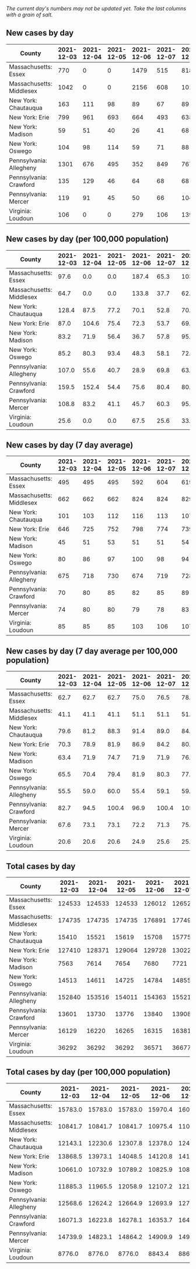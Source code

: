 _The current day's numbers may not be updated yet. Take the last columns with a grain of salt._
## New cases by day

| County | 2021-12-03 | 2021-12-04 | 2021-12-05 | 2021-12-06 | 2021-12-07 | 2021-12-08 | 2021-12-09 |
| --- | --- | --- | --- | --- | --- | --- | --- |
| Massachusetts: Essex | 770 | 0 | 0 | 1479 | 515 | 818 |  |
| Massachusetts: Middlesex | 1042 | 0 | 0 | 2156 | 608 | 1011 |  |
| New York: Chautauqua | 163 | 111 | 98 | 89 | 67 | 89 |  |
| New York: Erie | 799 | 961 | 693 | 664 | 493 | 638 |  |
| New York: Madison | 59 | 51 | 40 | 26 | 41 | 68 |  |
| New York: Oswego | 104 | 98 | 114 | 59 | 71 | 88 |  |
| Pennsylvania: Allegheny | 1301 | 676 | 495 | 352 | 849 | 767 |  |
| Pennsylvania: Crawford | 135 | 129 | 46 | 64 | 68 | 68 |  |
| Pennsylvania: Mercer | 119 | 91 | 45 | 50 | 66 | 104 |  |
| Virginia: Loudoun | 106 | 0 | 0 | 279 | 106 | 139 |  |

## New cases by day (per 100,000 population)

| County | 2021-12-03 | 2021-12-04 | 2021-12-05 | 2021-12-06 | 2021-12-07 | 2021-12-08 | 2021-12-09 |
| --- | --- | --- | --- | --- | --- | --- | --- |
| Massachusetts: Essex | 97.6 | 0.0 | 0.0 | 187.4 | 65.3 | 103.7 |  |
| Massachusetts: Middlesex | 64.7 | 0.0 | 0.0 | 133.8 | 37.7 | 62.7 |  |
| New York: Chautauqua | 128.4 | 87.5 | 77.2 | 70.1 | 52.8 | 70.1 |  |
| New York: Erie | 87.0 | 104.6 | 75.4 | 72.3 | 53.7 | 69.4 |  |
| New York: Madison | 83.2 | 71.9 | 56.4 | 36.7 | 57.8 | 95.9 |  |
| New York: Oswego | 85.2 | 80.3 | 93.4 | 48.3 | 58.1 | 72.1 |  |
| Pennsylvania: Allegheny | 107.0 | 55.6 | 40.7 | 28.9 | 69.8 | 63.1 |  |
| Pennsylvania: Crawford | 159.5 | 152.4 | 54.4 | 75.6 | 80.4 | 80.4 |  |
| Pennsylvania: Mercer | 108.8 | 83.2 | 41.1 | 45.7 | 60.3 | 95.0 |  |
| Virginia: Loudoun | 25.6 | 0.0 | 0.0 | 67.5 | 25.6 | 33.6 |  |

## New cases by day (7 day average)

| County | 2021-12-03 | 2021-12-04 | 2021-12-05 | 2021-12-06 | 2021-12-07 | 2021-12-08 | 2021-12-09 |
| --- | --- | --- | --- | --- | --- | --- | --- |
| Massachusetts: Essex | 495 | 495 | 495 | 592 | 604 | 619 |  |
| Massachusetts: Middlesex | 662 | 662 | 662 | 824 | 824 | 829 |  |
| New York: Chautauqua | 101 | 103 | 112 | 116 | 113 | 107 |  |
| New York: Erie | 646 | 725 | 752 | 798 | 774 | 739 |  |
| New York: Madison | 45 | 51 | 53 | 51 | 51 | 54 |  |
| New York: Oswego | 80 | 86 | 97 | 100 | 98 | 94 |  |
| Pennsylvania: Allegheny | 675 | 718 | 730 | 674 | 719 | 728 |  |
| Pennsylvania: Crawford | 70 | 80 | 85 | 82 | 85 | 89 |  |
| Pennsylvania: Mercer | 74 | 80 | 80 | 79 | 78 | 83 |  |
| Virginia: Loudoun | 85 | 85 | 85 | 103 | 106 | 107 |  |

## New cases by day (7 day average per 100,000 population)

| County | 2021-12-03 | 2021-12-04 | 2021-12-05 | 2021-12-06 | 2021-12-07 | 2021-12-08 | 2021-12-09 |
| --- | --- | --- | --- | --- | --- | --- | --- |
| Massachusetts: Essex | 62.7 | 62.7 | 62.7 | 75.0 | 76.5 | 78.5 |  |
| Massachusetts: Middlesex | 41.1 | 41.1 | 41.1 | 51.1 | 51.1 | 51.4 |  |
| New York: Chautauqua | 79.6 | 81.2 | 88.3 | 91.4 | 89.0 | 84.3 |  |
| New York: Erie | 70.3 | 78.9 | 81.9 | 86.9 | 84.2 | 80.4 |  |
| New York: Madison | 63.4 | 71.9 | 74.7 | 71.9 | 71.9 | 76.1 |  |
| New York: Oswego | 65.5 | 70.4 | 79.4 | 81.9 | 80.3 | 77.0 |  |
| Pennsylvania: Allegheny | 55.5 | 59.0 | 60.0 | 55.4 | 59.1 | 59.9 |  |
| Pennsylvania: Crawford | 82.7 | 94.5 | 100.4 | 96.9 | 100.4 | 105.2 |  |
| Pennsylvania: Mercer | 67.6 | 73.1 | 73.1 | 72.2 | 71.3 | 75.9 |  |
| Virginia: Loudoun | 20.6 | 20.6 | 20.6 | 24.9 | 25.6 | 25.9 |  |

## Total cases by day

| County | 2021-12-03 | 2021-12-04 | 2021-12-05 | 2021-12-06 | 2021-12-07 | 2021-12-08 | 2021-12-09 |
| --- | --- | --- | --- | --- | --- | --- | --- |
| Massachusetts: Essex | 124533 | 124533 | 124533 | 126012 | 126527 | 127345 |  |
| Massachusetts: Middlesex | 174735 | 174735 | 174735 | 176891 | 177499 | 178510 |  |
| New York: Chautauqua | 15410 | 15521 | 15619 | 15708 | 15775 | 15864 |  |
| New York: Erie | 127410 | 128371 | 129064 | 129728 | 130221 | 130859 |  |
| New York: Madison | 7563 | 7614 | 7654 | 7680 | 7721 | 7789 |  |
| New York: Oswego | 14513 | 14611 | 14725 | 14784 | 14855 | 14943 |  |
| Pennsylvania: Allegheny | 152840 | 153516 | 154011 | 154363 | 155212 | 155979 |  |
| Pennsylvania: Crawford | 13601 | 13730 | 13776 | 13840 | 13908 | 13976 |  |
| Pennsylvania: Mercer | 16129 | 16220 | 16265 | 16315 | 16381 | 16485 |  |
| Virginia: Loudoun | 36292 | 36292 | 36292 | 36571 | 36677 | 36816 |  |

## Total cases by day (per 100,000 population)

| County | 2021-12-03 | 2021-12-04 | 2021-12-05 | 2021-12-06 | 2021-12-07 | 2021-12-08 | 2021-12-09 |
| --- | --- | --- | --- | --- | --- | --- | --- |
| Massachusetts: Essex | 15783.0 | 15783.0 | 15783.0 | 15970.4 | 16035.7 | 16139.4 |  |
| Massachusetts: Middlesex | 10841.7 | 10841.7 | 10841.7 | 10975.4 | 11013.2 | 11075.9 |  |
| New York: Chautauqua | 12143.1 | 12230.6 | 12307.8 | 12378.0 | 12430.8 | 12500.9 |  |
| New York: Erie | 13868.5 | 13973.1 | 14048.5 | 14120.8 | 14174.5 | 14243.9 |  |
| New York: Madison | 10661.0 | 10732.9 | 10789.2 | 10825.9 | 10883.7 | 10979.5 |  |
| New York: Oswego | 11885.3 | 11965.5 | 12058.9 | 12107.2 | 12165.4 | 12237.4 |  |
| Pennsylvania: Allegheny | 12568.6 | 12624.2 | 12664.9 | 12693.9 | 12763.7 | 12826.7 |  |
| Pennsylvania: Crawford | 16071.3 | 16223.8 | 16278.1 | 16353.7 | 16434.1 | 16514.4 |  |
| Pennsylvania: Mercer | 14739.9 | 14823.1 | 14864.2 | 14909.9 | 14970.2 | 15065.3 |  |
| Virginia: Loudoun | 8776.0 | 8776.0 | 8776.0 | 8843.4 | 8869.1 | 8902.7 |  |
